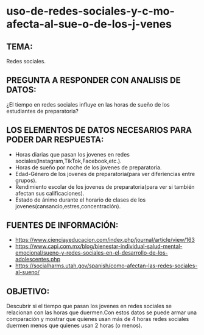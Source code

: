 # uso-de-redes-sociales-y-c-mo-afecta-al-sue-o-de-los-j-venes
## TEMA: 

Redes sociales.

## PREGUNTA A RESPONDER CON ANALISIS DE DATOS:
¿El tiempo en redes sociales influye en las horas de sueño de los estudiantes de preparatoria?

## LOS ELEMENTOS DE DATOS NECESARIOS PARA PODER DAR RESPUESTA:
 - Horas diarias que pasan los jovenes en redes sociales(Instagram,TikTok,Facebook,etc.).
 - Horas de sueño por noche de los jovenes de preparatoria.
 - Edad-Género de los jovenes de preparatoria(para ver diferiencias entre grupos).
 - Rendimiento escolar de los jovenes de preparatoria(para ver si también afectan sus calificaciones).
 - Estado de ánimo durante el horario de clases de los jovenes(cansancio,estres,concentración).

## FUENTES DE INFORMACIÓN:
 - https://www.cienciayeducacion.com/index.php/journal/article/view/163
 - https://www.capi.com.mx/blog/bienestar-individual-salud-mental-emocional/sueno-y-redes-sociales-en-el-desarrollo-de-los-adolescentes.php
 - https://socialharms.utah.gov/spanish/como-afectan-las-redes-sociales-al-sueno/
 
## OBJETIVO:

Descubrir si el tiempo que pasan los jovenes en redes sociales se relacionan
con las horas que duermen.Con estos datos se puede armar una comparación y mostrar que quienes usan más de 4 horas
redes sociales duermen menos que quienes usan 2 horas (o menos).
